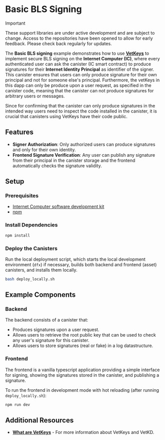 # Basic BLS Signing

> [!IMPORTANT]  
> These support libraries are under active development and are subject to change. Access to the repositories have been opened to allow for early feedback. Please check back regularly for updates.

The **Basic BLS signing** example demonstrates how to use **[VetKeys](https://internetcomputer.org/docs/building-apps/network-features/encryption/vetkeys)** to implement secure BLS signing on the **Internet Computer (IC)**, where every authenticated user can ask the canister (IC smart contract) to produce signatures for their **Internet Identity Principal** as identifier of the signer. This canister ensures that users can only produce signature for their own principal and not for someone else's principal. Furthermore, the vetKeys in this dapp can only be produce upon a user request, as specified in the canister code, meaning that the canister can not produce signatures for arbitrary users or messages.

Since for confirming that the canister can only produce signatures in the intended way users need to inspect the code installed in the canister, it is crucial that canisters using VetKeys have their code public.

## Features

- **Signer Authorization**: Only authorized users can produce signatures and only for their own identity.
- **Frontend Signature Verification**: Any user can publish any signature from their principal in the canister storage and the frontend automatically checks the signature validity.

## Setup

### Prerequisites

- [Internet Computer software development kit](https://internetcomputer.org/docs/building-apps/getting-started/install)
- [npm](https://www.npmjs.com/package/npm)

### Install Dependencies

```bash
npm install
```

### Deploy the Canisters

Run the local deployment script, which starts the local development environment (`dfx`) if necessary, builds both backend and frontend (asset) canisters, and installs them locally.
```bash
bash deploy_locally.sh
```

## Example Components

### Backend

The backend consists of a canister that:
* Produces signatures upon a user request.
* Allows users to retrieve the root public key that can be used to check any user's signature for this canister.
* Allows users to store signatures (real or fake) in a log datastructure.

### Frontend

The frontend is a vanilla typescript application providing a simple interface for signing, showing the signatures stored in the canister, and publishing a signature.

To run the frontend in development mode with hot reloading (after running `deploy_locally.sh`):

```bash
npm run dev
```

## Additional Resources

- **[What are VetKeys](https://internetcomputer.org/docs/building-apps/network-features/encryption/vetkeys)** - For more information about VetKeys and VetKD.
